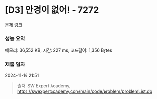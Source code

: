 # [D3] 안경이 없어! - 7272 

[문제 링크](https://swexpertacademy.com/main/code/problem/problemDetail.do?contestProbId=AWl0ZQ8qn7UDFAXz) 

### 성능 요약

메모리: 36,552 KB, 시간: 227 ms, 코드길이: 1,356 Bytes

### 제출 일자

2024-11-16 21:51



> 출처: SW Expert Academy, https://swexpertacademy.com/main/code/problem/problemList.do